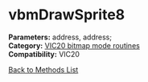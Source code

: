 # vbmDrawSprite8

**Parameters:** address, address;  
**Category:** [VIC20 bitmap mode routines](../categories/vic20_bitmap_mode_routines.md)  
**Compatibility:** VIC20  


[Back to Methods List](../../SUMMARY.md)

